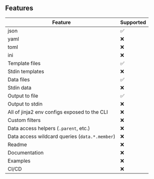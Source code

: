 ## Features
| Feature                                        | Supported |
| ---------------------------------------------- | --------- |
| json                                           | ✅         |
| yaml                                           | ❌         |
| toml                                           | ❌         |
| ini                                            | ❌         |
| Template files                                 | ✅         |
| Stdin templates                                | ❌         |
| Data files                                     | ✅         |
| Stdin data                                     | ❌         |
| Output to file                                 | ✅         |
| Output to stdin                                | ❌         |
| All of jinja2 env configs exposed to the CLI   | ❌         |
| Custom filters                                 | ❌         |
| Data access helpers (`.parent`, etc.)          | ❌         |
| Data access wildcard queries (`data.*.member`) | ❌         |
| Readme                                         | ❌         |
| Documentation                                  | ❌         |
| Examples                                       | ❌         |
| CI/CD                                          | ❌         |
